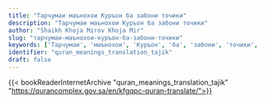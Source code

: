 ```yaml
---
title: "Тарчумаи маънохои Куръон ба забони точики"
description: "Тарчумаи маънохои Куръон ба забони точики"
author: "Shaikh Khoja Mirov Khoja Mir"
slug: "тарчумаи-маънохои-куръон-ба-забони-точики"
keywords: ['Тарчумаи', 'маънохои', 'Куръон', 'ба', 'забони', 'точики', 'quran', 'meaning', 'translation', 'book', 'download', 'pdf', 'islam']
identifier: "quran_meanings_translation_tajik"
draft: false
---
```


{{< bookReaderInternetArchive "quran_meanings_translation_tajik" "https://qurancomplex.gov.sa/en/kfgqpc-quran-translate/">}}

